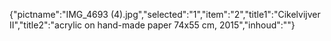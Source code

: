 {"pictname":"IMG_4693 (4).jpg","selected":"1","item":"2","title1":"Cikelvijver II","title2":"acrylic on hand-made paper 74x55 cm, 2015","inhoud":""}